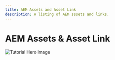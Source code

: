```yaml
---
title: AEM Assets and Asset Link
description: A listing of AEM sssets and links.
---
```


# AEM Assets & Asset Link

![Tutorial Hero Image](assets/hero_placeholder.png)

